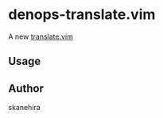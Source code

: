 # denops-translate.vim
A new [translate.vim](https://github.com/skanehira/translate.vim)

## Usage

## Author
skanehira
